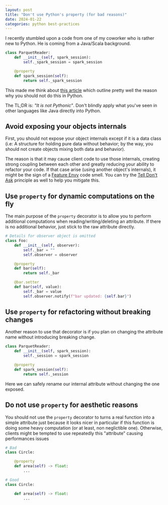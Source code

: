```yaml
---
layout: post
title: "Don't use Python's property (for bad reasons)"
date: 2024-01-22
categories: python best-practices
---
```


I recently stumbled upon a code from one of my coworker who is rather new to Python. He is coming from a Java/Scala background.

```python
class ParquetReader:
    def __init__(self, spark_session):
        self._spark_session = spark_session

    @property
    def spark_session(self):
        return self._spark_session
```

This made me think about [this article](https://www.b-list.org/weblog/2023/dec/21/dont-use-python-property/) which outline pretty well the reason why you should not do this in Python.

The TL;DR is: _"It is not Pythonic"_. Don't blindly apply what you've seen in other languages like Java directly into Python.

## Avoid exposing your objects internals

First, you should not expose your object internals except if it is a data class (i.e: A structure for holding pure data without behavior; by the way, you should not create objects mixing both data and behavior).

The reason is that it may cause client code to use those internals, creating strong coupling between each other and greatly reducing your ability to refactor your code. If that case arise (using another object's internals), it might be the sign of a [Feature Envy](https://refactoring.guru/fr/smells/feature-envy) code smell. You can try the [Tell Don't Ask](https://deviq.com/principles/tell-dont-ask) principle as well to help you mitigate this.

## Use `property` for dynamic computations on the fly

The main purpose of the `property` decorator is to allow you to perform additional computations when reading/writing/deleting an attribute. If there is no additional behavior, just stick to the raw attribute directly.

```python
# Details for observer object is omitted
class Foo:
    def __init__(self, observer):
        self._bar = ""
        self.observer = observer

    @property
    def bar(self):
        return self._bar

    @bar.setter
    def bar(self, value):
        self._bar = value
        self.observer.notify(f"bar updated: {self.bar}")
```

## Use `property` for refactoring without breaking changes

Another reason to use that decorator is if you plan on changing the attribute name without introducing breaking change.

```python
class ParquetReader:
    def __init__(self, spark_session):
        self._session = spark_session

    @property
    def spark_session(self):
        return self._session
```

Here we can safely rename our internal attribute without changing the one exposed.

## Do not use `property` for aesthetic reasons

You should not use the `property` decorator to turns a real function into a simple attribute just because it looks nicer in particular if this function is doing some heavy computation (or at least, non neglictible one). Otherwise, clients might be tempted to use repeatedly this "attribute" causing performances issues

```python
# Bad
class Circle:

    @property
    def area(self) -> float:
        ...

# Good
class Circle:

    def area(self) -> float:
        ...
```
